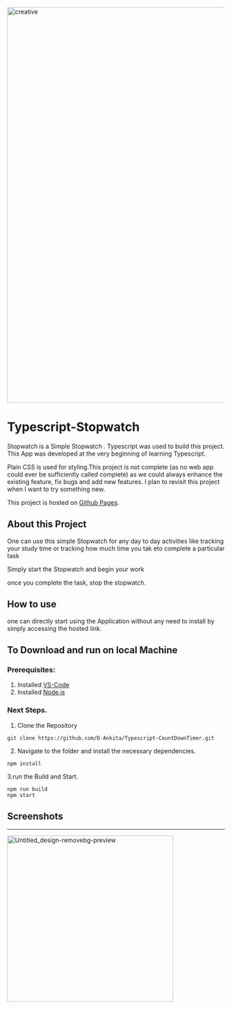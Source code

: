 ﻿<img width="914" alt="creative" src="https://user-images.githubusercontent.com/46243069/193409992-92bb3ff3-dc98-43b9-8341-47c64780b594.png">
 
# Typescript-Stopwatch
Stopwatch is a Simple Stopwatch . Typescript was used to build this project. This App was developed at the very beginning of learning Typescript.

Plain CSS is used for styling.This project is not complete (as no web app could ever be sufficiently called complete) as we could always enhance the existing feature, fix bugs and add new features. I plan to revisit this project when I want to try something new.

This project is hosted on [Github Pages](https://github.com/D-Ankita/Typescript-Stopwatch).

## About this Project
One can use this simple Stopwatch for any day to day activities like tracking your study time or tracking how much time you tak eto complete a particular task 

Simply start the Stopwatch and begin your work

once you complete the task, stop the stopwatch.


## How to use
one can directly start using the Application without any need to install by simply accessing the hosted link.

## To Download and run on local Machine
### Prerequisites:
1. Installed [VS-Code](https://code.visualstudio.com/)
2. Installed [Node.js](https://nodejs.org/en/)

### Next Steps.

1. Clone the Repository
```
git clone https://github.com/D-Ankita/Typescript-CountDownTimer.git
```
2. Navigate to the folder and install the necessary dependencies.
```
npm install
```
3.run the Build and Start.
```
npm run build
npm start
```

## Screenshots


<hr>
<img width="384" alt="Untitled_design-removebg-preview" src="https://user-images.githubusercontent.com/46243069/193410006-8bf45587-0a68-473f-a090-e2b1f61caf20.png">
